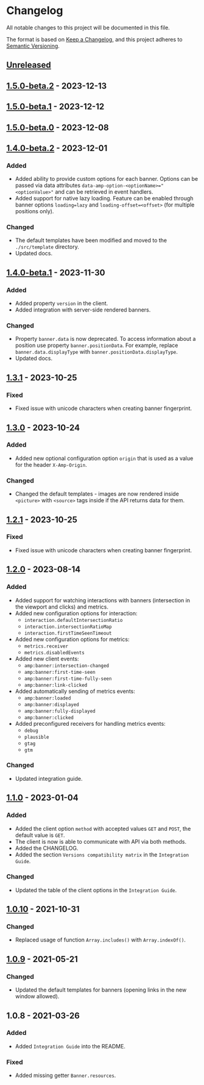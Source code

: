 # Changelog

All notable changes to this project will be documented in this file.

The format is based on [Keep a Changelog](https://keepachangelog.com/en/1.0.0/),
and this project adheres to [Semantic Versioning](https://semver.org/spec/v2.0.0.html).

## [Unreleased]

## [1.5.0-beta.2] - 2023-12-13

## [1.5.0-beta.1] - 2023-12-12

## [1.5.0-beta.0] - 2023-12-08

## [1.4.0-beta.2] - 2023-12-01
### Added
- Added ability to provide custom options for each banner. Options can be passed via data attributes `data-amp-option-<optionName>="<optionValue>"` and can be retrieved in event handlers.
- Added support for native lazy loading. Feature can be enabled through banner options `loading=lazy` and `loading-offset=<offset>` (for multiple positions only).

### Changed
- The default templates have been modified and moved to the `./src/template` directory.
- Updated docs.

## [1.4.0-beta.1] - 2023-11-30
### Added
- Added property `version` in the client.
- Added integration with server-side rendered banners.

### Changed
- Property `banner.data` is now deprecated. To access information about a position use property `banner.positionData`. For example, replace `banner.data.displayType` with `banner.positionData.displayType`.
- Updated docs.

## [1.3.1] - 2023-10-25
### Fixed
- Fixed issue with unicode characters when creating banner fingerprint.

## [1.3.0] - 2023-10-24
### Added
- Added new optional configuration option `origin` that is used as a value for the header `X-Amp-Origin`.

### Changed
- Changed the default templates - images are now rendered inside `<picture>` with `<source>` tags inside if the API returns data for them.

## [1.2.1] - 2023-10-25
### Fixed
- Fixed issue with unicode characters when creating banner fingerprint.

## [1.2.0] - 2023-08-14
### Added
- Added support for watching interactions with banners (intersection in the viewport and clicks) and metrics.
- Added new configuration options for interaction:
  - `interaction.defaultIntersectionRatio`
  - `interaction.intersectionRatioMap`
  - `interaction.firstTimeSeenTimeout`
- Added new configuration options for metrics:
  - `metrics.receiver`
  - `metrics.disabledEvents`
- Added new client events:
  - `amp:banner:intersection-changed`
  - `amp:banner:first-time-seen`
  - `amp:banner:first-time-fully-seen`
  - `amp:banner:link-clicked`
- Added automatically sending of metrics events:
  - `amp:banner:loaded`
  - `amp:banner:displayed`
  - `amp:banner:fully-displayed`
  - `amp:banner:clicked`
- Added preconfigured receivers for handling metrics events:
  - `debug`
  - `plausible`
  - `gtag`
  - `gtm`

### Changed
- Updated integration guide.

## [1.1.0] - 2023-01-04
### Added
- Added the client option `method` with accepted values `GET` and `POST`, the default value is `GET`.
- The client is now is able to communicate with API via both methods.
- Added the CHANGELOG.
- Added the section `Versions compatibility matrix` in the `Integration Guide`.

### Changed
- Updated the table of the client options in the `Integration Guide`.

## [1.0.10] - 2021-10-31
### Changed
- Replaced usage of function `Array.includes()` with `Array.indexOf()`.

## [1.0.9] - 2021-05-21
### Changed
- Updated the default templates for banners (opening links in the new window allowed).

## 1.0.8 - 2021-03-26
### Added
- Added `Integration Guide` into the README.

### Fixed
- Added missing getter `Banner.resources`.

[Unreleased]: https://gitlab.com/68publishers/projects/amp/amp-client-js/compare/v1.5.0-beta.2...HEAD
[1.5.0-beta.2]: https://gitlab.com/68publishers/projects/amp/amp-client-js/compare/v1.5.0-beta.1...v1.5.0-beta.2
[1.5.0-beta.1]: https://gitlab.com/68publishers/projects/amp/amp-client-js/compare/v1.5.0-beta.0...v1.5.0-beta.1
[1.5.0-beta.0]: https://gitlab.com/68publishers/projects/amp/amp-client-js/compare/v1.4.0-beta.2...v1.5.0-beta.0
[1.4.0-beta.2]: https://gitlab.com/68publishers/projects/amp/amp-client-js/compare/v1.4.0-beta.1...v1.4.0-beta.2
[1.4.0-beta.1]: https://gitlab.com/68publishers/projects/amp/amp-client-js/compare/v1.3.1...v1.4.0-beta.1
[1.3.1]: https://gitlab.com/68publishers/projects/amp/amp-client-js/compare/v1.3.0...v1.3.1
[1.3.0]: https://gitlab.com/68publishers/projects/amp/amp-client-js/compare/v1.2.1...v1.3.0
[1.2.1]: https://gitlab.com/68publishers/projects/amp/amp-client-js/compare/v1.2.0...v1.2.1
[1.2.0]: https://gitlab.com/68publishers/projects/amp/amp-client-js/compare/v1.1.0...v1.2.0
[1.1.0]: https://gitlab.com/68publishers/projects/amp/amp-client-js/compare/v1.0.10...v1.1.0
[1.0.10]: https://gitlab.com/68publishers/projects/amp/amp-client-js/compare/v1.0.9...v1.0.10
[1.0.9]: https://gitlab.com/68publishers/projects/amp/amp-client-js/compare/v1.0.8...v1.0.9
